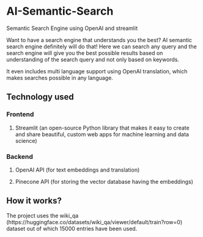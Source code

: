 # AI-Semantic-Search
Semantic Search Engine using OpenAI and streamlit

Want to have a search engine that understands you the best? AI semantic search engine definitely will do that! Here we can search any query and the search engine will give you the best possible results based on understanding of the search query and not only based on keywords.

It even includes multi language support using OpenAI translation, which makes searches possible in any language.
<h2>Technology used</h2>
<h3>Frontend</h3>

1. Streamlit (an open-source Python library that makes it easy to create and share beautiful, custom web apps for machine learning and data science)

<h3>Backend</h3>

1. OpenAI API (for text embeddings and translation)

2. Pinecone API (for storing the vector database having the embeddings)

<h2>How it works?</h2>
The project uses the wiki_qa (https://huggingface.co/datasets/wiki_qa/viewer/default/train?row=0) dataset out of which 15000 entries have been used.
